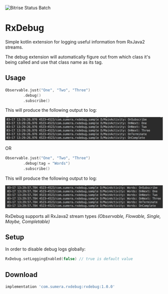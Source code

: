 ![Bitrise Status Batch](https://www.bitrise.io/app/a1b4cf0e7fbe4f37/status.svg?token=6OMQfWN2YTSCYO9SXU-v3w&branch=master)

# RxDebug
Simple kotlin extension for logging useful information from RxJava2 streams.

The debug extension will automatically figure out from which class it's being called and use that class name as its tag.

## Usage
```Kotlin
Observable.just("One", "Two", "Three")
        .debug()
        .subscribe()
```

This will produce the following output to log:

<img src="images/log_without_tag.png" width="800">

OR

```Kotlin
Observable.just("One", "Two", "Three")
        .debug(tag = "Words")
        .subscribe()
```

This will produce the following output to log:

<img src="images/log_with_tag.png" width="800">

RxDebug supports all RxJava2 stream types _(Observable, Flowable, Single, Maybe, Completable)_

## Setup

In order to disable debug logs globally:

```Kotlin
RxDebug.setLoggingEnabled(false) // true is default value
```

## Download
```groovy
implementation 'com.sumera.rxdebug:rxdebug:1.0.0'
```
